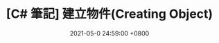 ---
layout: post
title: "[C# 筆記] 建立物件(Creating Object)"
date: 2021-05-0 24:59:00 +0800
categories: [Notes,C#]
tags: [C#,基礎語法,物件導向,OO,class,object]
---